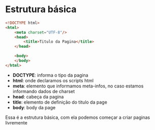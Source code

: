 # Estrutura básica

~~~ html
<!DOCTYPE html>
<html>
    <meta charset="UTF-8"/>
    <head>
        <title>Titulo da Pagina</title>
    </head>
    
    <body>
    </body>
</html>
~~~

- **DOCTYPE**: informa o tipo da pagina
- **html**: onde declaramos os scripts html
- **meta**: elemento que informamos meta-infos, no caso estamos informando dados de charset
- **head**: cabeça da pagina
- **title**: elemento de definição do titulo da page
- **body**: body da page

Essa é a estrutura básica, com ela podemos começar a criar paginas livremente